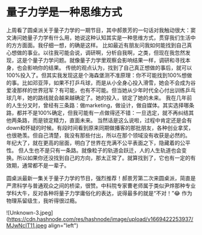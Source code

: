 # 量子力学是一种思维方式

上周看了圆桌派关于量子力学的一期节目，其中郝景芳的一句话对我触动很大：窦文涛问她量子力学有什么用，她说这种认知其实是一种思维方式，贯穿我们生活中的方方面面。我仔细一想，的确是这样。
比如最近有朋友问我如何能找到自己真心想做的事业。以往我可能会说，调研啊，分析自我啊，之类，但现在我忽然发现，这是个量子力学问题。就像量子力学里观察会影响结果一样，调研和寻找本身，也会影响你的结果。
传统的观点认为，找到了自己真正想做的事后，就可以100%投入了。但其实我发现这是个海森堡测不准原理：你不可能找到100%想做的事。比如邓亚萍，如果不打乒乓球，而是从小全身心投入滑雪，她会不会成为谷爱凌那样的世界冠军？有可能，也有不可能。但当她从少年时代全心付出训练乒乓球几年，她的路线就会越来越确定了。她的投入，锁定了她的未来。
我在几年前的人生分叉时，曾经有三条路：做marketing，做设计，做自媒体。其实选择哪条路，都并不是100%确定，但我可能有一点做得还不错：一旦选定，就不再纠结其他两条路，而是锁定精力，直面未来。
当然话是这么说啦，过程中肯定还是会有down和怀疑的时候。有段时间看到原来同期做播客的那批朋友，各种创业拿奖，也很艳羡。但自己清楚，我没有那些付出，所以在那个领域没有收获是必然的。
年纪大了，就在更高的层面，明白了世界在充满不公平表面之下，隐藏着的公平性。
但人生也不是只有一条路。就像粒子的轨道会跃迁，人的人生轨道也会变换。所以如果你还没找到自己的方向，那太正常了。就算找到了，它也有一定的有效期，通常都不是一辈子。


圆桌派最新一集关于量子力学的节目，强烈推荐！郝景芳第二次来圆桌派，简直是严肃科学与普通观众之间的桥梁，很赞。中科院专家曹老师属于类似尹烨那种专业学科大牛，反对各种将量子力学庸俗化的表达，说得最多的就是“不对！”😂
作为物理系留级生，我听得很过瘾。  

![Unknown-3.jpeg](https://cdn.hashnode.com/res/hashnode/image/upload/v1669422253937/MJwNcIT11.jpeg align="left")
